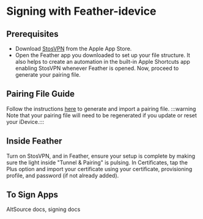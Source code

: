 # Signing with Feather-idevice 
## Prerequisites
- Download [StosVPN](https://apps.apple.com/us/app/stosvpn/id6744003051) from the Apple App Store.
- Open the Feather app you downloaded to set up your file structure. It also helps to create an automation in the built-in Apple Shortcuts app enabling StosVPN whenever Feather is opened. Now, proceed to generate your pairing file.
## Pairing File Guide
Follow the instructions [here](/guide/guides/pairing-file) to generate and import a pairing file.
:::warning
Note that your pairing file will need to be regenerated if you update or reset your iDevice.:::
## Inside Feather
Turn on StosVPN, and in Feather, ensure your setup is complete by making sure the light inside "Tunnel & Pairing" is pulsing.
In Certificates, tap the Plus option and import your certificate using your certificate, provisioning profile, and password (if not already added).
## To Sign Apps
AltSource docs, signing docs

